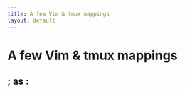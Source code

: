 ```yaml
---
title: A few Vim & tmux mappings
layout: default
---
```


A few Vim & tmux mappings
=========================

; as :
------
